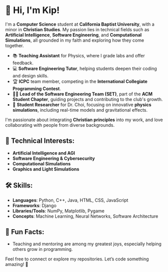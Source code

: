 # 👋 Hi, I'm Kip!

I'm a **Computer Science** student at **California Baptist University**, with a minor in **Christian Studies**. My passion lies in technical fields such as **Artificial Intelligence**, **Software Engineering**, and **Computational Simulations**, all grounded in my faith and exploring how they come together.

- 📚 **Teaching Assistant** for Physics, where I grade labs and offer feedback.
- 💻 **Software Engineering Tutor**, helping students deepen their coding and design skills.
- 🏆 **ICPC** team member, competing in the **International Collegiate Programming Contest**.
- 👨‍💻 **Lead of the Software Engineering Team (SET)**, part of the **ACM Student Chapter**, guiding projects and contributing to the club's growth.
- 🔬 **Student Researcher** for Dr. Choi, focusing on innovative **physics simulations**, including real-time models and gravitational effects.

I'm passionate about integrating **Christian principles** into my work, and love collaborating with people from diverse backgrounds.

## 🔧 Technical Interests:

- **Artificial Intelligence and AGI**
- **Software Engineering & Cybersecurity**
- **Computational Simulations**
- **Graphics and Light Simulations**

## 🛠️ Skills:

- **Languages**: Python, C++, Java, HTML, CSS, JavaScript
- **Frameworks**: Django
- **Libraries/Tools**: NumPy, Matplotlib, Pygame
- **Concepts**: Machine Learning, Neural Networks, Software Architecture


## 🎯 Fun Facts:

- Teaching and mentoring are among my greatest joys, especially helping others grow in programming.

Feel free to connect or explore my repositories. Let’s code something amazing! 🚀
